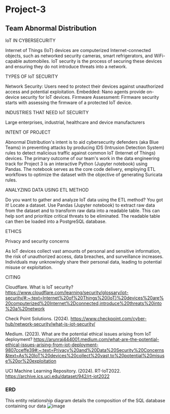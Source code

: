 # Project-3
## Team Abnormal Distribution

IoT IN CYBERSECURITY

  Internet of Things (IoT) devices are computerized Internet-connected objects, such as networked security cameras, smart refrigerators, and WiFi- 
  capable automobiles.  IoT security is the process of securing these devices and ensuring they do not introduce threats into a network.

TYPES OF IoT SECURITY

  Network Security: Users need to protect their devices against unauthorized access and potential exploitation.
  Embedded: Nano agents provide on-device security for IoT devices. 
  Firmware Assessment: Firmware security starts with assessing the firmware of a protected IoT device.

INDUSTRIES THAT NEED IoT SECURITY

  Large enterprises, industrial, healthcare and device manufacturers

INTENT OF PROJECT

  Abnormal Distribution's intent is to aid cybersecurity defenders (aka Blue Teams) in preventing attacks by producing IDS (Intrusion 
  Detection System) rules to detect malicious traffic against common IoT (Internet of Things) devices. The primary outcome of our team's work in 
  the data engineering track for Project 3 is an interactive Python (Jupyter notebook) using Pandas.  The notebook serves as the core code 
  delivery, employing ETL workflows to optimize the dataset with the objective of generating Suricata rules.
  
ANALYZING DATA USING ETL METHOD

Do you want to gather and analyze IoT data using the ETL method?  You got it!
  Locate a dataset.
  Use Pandas (Jupyter notebook) to extract raw data from the dataset and to transform raw data into a readable table.
    This can help sort and prioritize critical threats to be eliminated.
  The readable table can then be loaded into a PostgreSQL database.
  
ETHICS

Privacy and security concerns

As IoT devices collect vast amounts of personal and sensitive information, the risk of unauthorized access, data breaches, and surveillance increases.  Individuals may unknowingly share their personal data, leading to potential misuse or exploitation.

CITING

Cloudflare.  What is IoT security?
https://www.cloudflare.com/learning/security/glossary/iot-security/#:~:text=Internet%20of%20Things%20(IoT)%20devices%20are%20computerized%20Internet%2Dconnected,introduce%20threats%20into%20a%20network

Check Point Solutions. (2024).
https://www.checkpoint.com/cyber-hub/network-security/what-is-iot-security/

Medium. (2023).
What are the potential ethical issues arising from IoT deployment?
https://arunraj444001.medium.com/what-are-the-potential-ethical-issues-arising-from-iot-deployment-9807cceffe39#:~:text=Privacy%20and%20Data%20Security%20Concerns&text=As%20IoT%20devices%20collect%20vast,to%20potential%20misuse%20or%20exploitation

UCI Machine Learning Repository. (2024). 
RT-IoT2022.  https://archive.ics.uci.edu/dataset/942/rt-iot2022

### ERD
This entity relationship diagram details the composition of the SQL database containing our data
![image](https://github.com/Matendy12/Project-3/assets/143640261/fd165dc1-2541-4245-8639-090e3c758af1)

